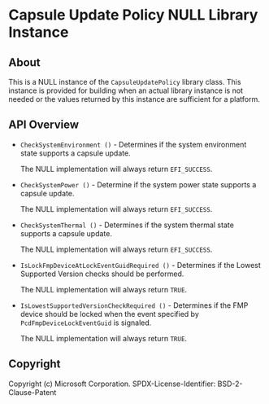 # Capsule Update Policy NULL Library Instance

## About

This is a NULL instance of the `CapsuleUpdatePolicy` library class. This instance is provided for building when an
actual library instance is not needed or the values returned by this instance are sufficient for a platform.

## API Overview

* `CheckSystemEnvironment ()` - Determines if the system environment state supports a capsule update.

  The NULL implementation will always return `EFI_SUCCESS`.

* `CheckSystemPower ()` - Determine if the system power state supports a capsule update.

  The NULL implementation will always return `EFI_SUCCESS`.

* `CheckSystemThermal ()` - Determines if the system thermal state supports a capsule update.

  The NULL implementation will always return `EFI_SUCCESS`.

* `IsLockFmpDeviceAtLockEventGuidRequired ()` - Determines if the Lowest Supported Version checks should be performed.

  The NULL implementation will always return `TRUE`.

* `IsLowestSupportedVersionCheckRequired ()` - Determines if the FMP device should be locked when the event specified
  by `PcdFmpDeviceLockEventGuid` is signaled.

  The NULL implementation will always return `TRUE`.

## Copyright

Copyright (c) Microsoft Corporation.
SPDX-License-Identifier: BSD-2-Clause-Patent

